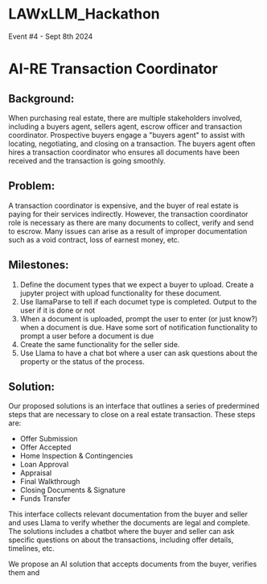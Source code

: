 # LAWxLLM_Hackathon
Event #4  - Sept 8th 2024

# AI-RE Transaction Coordinator

## Background: 

When purchasing real estate, there are multiple stakeholders involved, including a buyers agent, sellers agent, escrow officer and transaction coordinator. Prospective buyers engage a "buyers agent" to assist with locating, negotiating, and closing on a transaction. The buyers agent often hires a transaction coordinator who ensures all documents have been received and the transaction is going smoothly. 

## Problem:

A transaction coordinator is expensive, and the buyer of real estate is paying for their services indirectly. However, the transaction coordinator role is necessary as there are many documents to collect, verify and send to escrow. Many issues can arise as a result of improper documentation such as a void contract, loss of earnest money, etc. 

## Milestones:
1. Define the document types that we expect a buyer to upload. Create a jupyter project with upload functionality for these document.
2. Use llamaParse to tell if each documet type is completed. Output to the user if it is done or not
3. When a document is uploaded, prompt the user to enter (or just know?) when a document is due. Have some sort of notification functionality to prompt a user before a document is due
4. Create the same functionality for the seller side.
5. Use Llama to have a chat bot where a user can ask questions about the property or the status of the process.

## Solution:

Our proposed solutions is an interface that outlines a series of predermined steps that are necessary to close on a real estate transaction. These steps are:
- Offer Submission
- Offer Accepted
- Home Inspection & Contingencies
- Loan Approval
- Appraisal
- Final Walkthrough
- Closing Documents & Signature
- Funds Transfer
  
This interface collects relevant documentation from the buyer and seller and uses Llama to verify whether the documents are legal and complete. The solutions includes a chatbot where the buyer and seller can ask specific questions on about the transactions, including offer details, timelines, etc. 

We propose an AI solution that accepts documents from the buyer, verifies them and 
